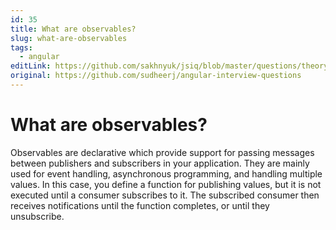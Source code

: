 ```yaml
---
id: 35
title: What are observables?
slug: what-are-observables
tags:
  - angular
editLink: https://github.com/sakhnyuk/jsiq/blob/master/questions/theory/angular/35.md
original: https://github.com/sudheerj/angular-interview-questions
---
```


# What are observables?

Observables are declarative which provide support for passing messages between publishers and subscribers in your application. They are mainly used for event handling, asynchronous programming, and handling multiple values. In this case, you define a function for publishing values, but it is not executed until a consumer subscribes to it. The subscribed consumer then receives notifications until the function completes, or until they unsubscribe.